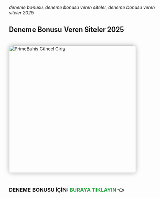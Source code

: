 ###### deneme bonusu, deneme bonusu veren siteler, deneme bonusu veren siteler 2025
## Deneme Bonusu Veren Siteler 2025

<a href="https://primebahis1.wiki/nYFtYTz" title="1xBet">
  <img src="https://i.ibb.co/vCwZ6ncB/primebahis-converted.gif" alt="PrimeBahis Güncel Giriş" title="PrimeBahis Giriş" style="width:400px;max-width:600px;border-radius:10px;box-shadow:0 0 15px rgba(0,0,0,0.3);margin:20px 0;">
</a>

<h3>DENEME BONUSU İÇİN: <a href="https://primebahis1.wiki/nYFtYTz" style="color:#28a745;text-decoration:none;font-weight:bold;">BURAYA TIKLAYIN</a> 👈 </h3>

